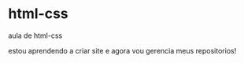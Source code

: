 # html-css
 aula de html-css


estou aprendendo a criar site e agora vou gerencia meus repositorios!